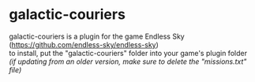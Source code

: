 # galactic-couriers
galactic-couriers is a plugin for the game Endless Sky  
(https://github.com/endless-sky/endless-sky)  
to install, put the "galactic-couriers" folder into your game's plugin folder  
*(if updating from an older version, make sure to delete the "missions.txt" file)*
